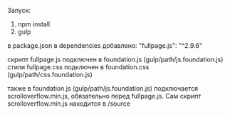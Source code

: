 Запуск:
1) npm install
2) gulp

в package.json в dependencies добавлено:
  "fullpage.js": "^2.9.6"
  
скрипт fullpage.js подключен в foundation.js (gulp/path/js.foundation.js)
стили fullpage.сss подключен в foundation.css (gulp/path/css.foundation.js)

также в foundation.js (gulp/path/js.foundation.js) подключается scrolloverflow.min.js, обязательно перед fullpage.js. Сам скрипт scrolloverflow.min.js находится в /source
